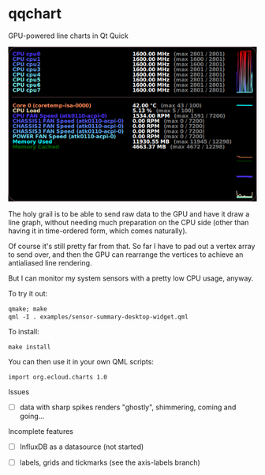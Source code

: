 # qqchart
GPU-powered line charts in Qt Quick

<img src="doc/screenshot.png"/>

The holy grail is to be able to send raw data to the GPU and have it
draw a line graph, without needing much preparation on the CPU side
(other than having it in time-ordered form, which comes naturally).

Of course it's still pretty far from that.  So far I have to pad out
a vertex array to send over, and then the GPU can rearrange the vertices
to achieve an antialiased line rendering.

But I can monitor my system sensors with a pretty low CPU usage, anyway.

To try it out:
```
qmake; make
qml -I . examples/sensor-summary-desktop-widget.qml
```

To install:
```
make install
```

You can then use it in your own QML scripts:
```
import org.ecloud.charts 1.0
```

Issues

- [ ] data with sharp spikes renders "ghostly", shimmering, coming and going...

Incomplete features

- [ ] InfluxDB as a datasource (not started)
- [ ] labels, grids and tickmarks (see the axis-labels branch)

